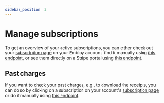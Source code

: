 ```yaml
---
sidebar_position: 3
---
```


# Manage subscriptions

To get an overview of your active subscriptions, you can either check out your [subscription page](https://embloy.com/dashboard/billing) on your Embloy account, find it manually using [this endpoint](https://www.postman.com/embloy/workspace/embloy-workspace/request/24977803-7cab524b-8cbb-4c9b-ba55-ebf24e267f12), or see them directly on a Stripe portal using [this endpoint](https://www.postman.com/embloy/workspace/embloy-workspace/request/24977803-687fefbc-dd89-4fcc-8e17-30d72a0dacaf).

## Past charges

If you want to check your past charges, e.g., to download the receipts, you can do so by clicking on a subscription on your account's [subscription page](https://embloy.com/dashboard/billing) or do it manually using [this endpoint](https://www.postman.com/embloy/workspace/embloy-workspace/request/24977803-404f289e-eb7b-4b4f-9c95-acb27fc856e6).